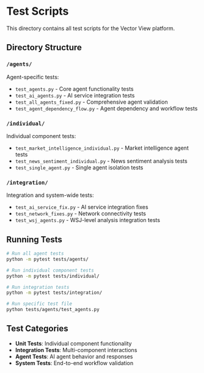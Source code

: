 # Test Scripts

This directory contains all test scripts for the Vector View platform.

## Directory Structure

### `/agents/`
Agent-specific tests:
- `test_agents.py` - Core agent functionality tests
- `test_ai_agents.py` - AI service integration tests
- `test_all_agents_fixed.py` - Comprehensive agent validation
- `test_agent_dependency_flow.py` - Agent dependency and workflow tests

### `/individual/`
Individual component tests:
- `test_market_intelligence_individual.py` - Market intelligence agent tests
- `test_news_sentiment_individual.py` - News sentiment analysis tests
- `test_single_agent.py` - Single agent isolation tests

### `/integration/`
Integration and system-wide tests:
- `test_ai_service_fix.py` - AI service integration fixes
- `test_network_fixes.py` - Network connectivity tests
- `test_wsj_agents.py` - WSJ-level analysis integration tests

## Running Tests

```bash
# Run all agent tests
python -m pytest tests/agents/

# Run individual component tests
python -m pytest tests/individual/

# Run integration tests
python -m pytest tests/integration/

# Run specific test file
python tests/agents/test_agents.py
```

## Test Categories

- **Unit Tests**: Individual component functionality
- **Integration Tests**: Multi-component interactions
- **Agent Tests**: AI agent behavior and responses
- **System Tests**: End-to-end workflow validation
